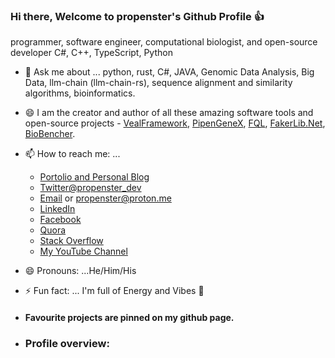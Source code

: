 ### Hi there, Welcome to propenster's Github Profile :+1:

programmer, software engineer, computational biologist, and open-source developer
C#, C++, TypeScript, Python

- 💬 Ask me about ... python, rust, C#, JAVA, Genomic Data Analysis, Big Data, llm-chain (llm-chain-rs), sequence alignment and similarity algorithms, bioinformatics.
  
- 😄 I am the creator and author of all these amazing software tools and open-source projects - [VealFramework](https://github.com/propenster/veal), [PipenGeneX](https://github.com/propenster/pipengenex), [FQL](https://github.com/propenster/fql), [FakerLib.Net](https://github.com/propenster/Faker.Net), [BioBencher](https://github.com/propenster/biobencher).

  
- 📫 How to reach me: ...
  
    * [Portolio and Personal Blog](https://propenster.github.io)
    * [Twitter@propenster_dev](https://twitter.com/propenster_dev) 
    * [Email](mailto:faitholusegun60@gmail.com) or [propenster@proton.me](mailto:propenster@proton.me)
    * [LinkedIn](https://www.linkedin.com/in/faith-emmanuel-olusegun-1760a0166/)
    * [Facebook](https://facebook.com/faithemmanuel.olusegun)
    * [Quora](https://www.quora.com/profile/Faith-Olusegun-2)
    * [Stack Overflow](https://stackoverflow.com/users/14427078/propenster)
    * [My YouTube Channel](https://www.youtube.com/@FaithOlusegun)
  
- 😄 Pronouns: ...He/Him/His
- ⚡ Fun fact: ... I'm full of Energy and Vibes :rocket:
- #### Favourite projects are pinned on my github page.

- ### <p>Profile overview: 




